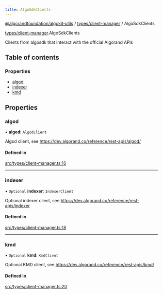 ```yaml
---
title: AlgoSdkClients
---
```


[@algorandfoundation/algokit-utils](/reference/algokit-utils-ts/api/readme/) / [types/client-manager](/reference/algokit-utils-ts/api/modules/types_client_manager/) / AlgoSdkClients

[types/client-manager](/reference/algokit-utils-ts/api/modules/types_client_manager/).AlgoSdkClients

Clients from algosdk that interact with the official Algorand APIs

## Table of contents

### Properties

- [algod](#algod)
- [indexer](#indexer)
- [kmd](#kmd)

## Properties

### algod

• **algod**: `AlgodClient`

Algod client, see https://dev.algorand.co/reference/rest-apis/algod/

#### Defined in

[src/types/client-manager.ts:16](https://github.com/algorandfoundation/algokit-utils-ts/blob/main/src/types/client-manager.ts#L16)

---

### indexer

• `Optional` **indexer**: `IndexerClient`

Optional indexer client, see https://dev.algorand.co/reference/rest-apis/indexer

#### Defined in

[src/types/client-manager.ts:18](https://github.com/algorandfoundation/algokit-utils-ts/blob/main/src/types/client-manager.ts#L18)

---

### kmd

• `Optional` **kmd**: `KmdClient`

Optional KMD client, see https://dev.algorand.co/reference/rest-apis/kmd/

#### Defined in

[src/types/client-manager.ts:20](https://github.com/algorandfoundation/algokit-utils-ts/blob/main/src/types/client-manager.ts#L20)
